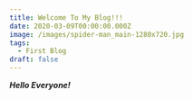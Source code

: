 ```yaml
---
title: Welcome To My Blog!!!
date: 2020-03-09T00:00:00.000Z
image: /images/spider-man_main-1280x720.jpg
tags:
  - First Blog
draft: false
---
```

***Hello Everyone!***